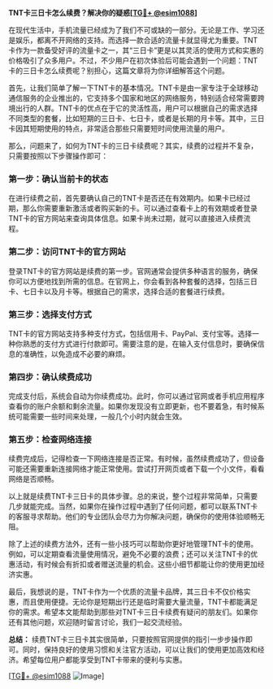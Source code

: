 **TNT卡三日卡怎么续费？解决你的疑惑[[TG💪+ @esim1088](https://t.me/s/esim1088)]**

在现代生活中，手机流量已经成为了我们不可或缺的一部分。无论是工作、学习还是娱乐，都离不开网络的支持。而选择一款合适的流量卡就显得尤为重要。TNT卡作为一款备受好评的流量卡之一，其“三日卡”更是以其灵活的使用方式和实惠的价格吸引了众多用户。不过，不少用户在初次体验后可能会遇到一个问题：TNT卡的三日卡怎么续费呢？别担心，这篇文章将为你详细解答这个问题。

首先，让我们简单了解一下TNT卡的基本情况。TNT卡是由一家专注于全球移动通信服务的企业推出的，它支持多个国家和地区的网络服务，特别适合经常需要跨境出行的人群。TNT卡的优点在于它的灵活性高，用户可以根据自己的需求选择不同类型的套餐，比如短期的三日卡、七日卡，或者是长期的月卡等。其中，三日卡因其短期使用的特点，非常适合那些只需要短时间使用流量的用户。

那么，问题来了，如何为TNT卡的三日卡续费呢？其实，续费的过程并不复杂，只需要按照以下步骤操作即可：

### **第一步：确认当前卡的状态**
在进行续费之前，首先要确认自己的TNT卡是否还在有效期内。如果卡已经过期，那么你需要重新激活或者购买新的卡。可以通过查看卡上的有效期或者登录TNT卡的官方网站来查询具体信息。如果卡尚未过期，就可以直接进入续费流程。

### **第二步：访问TNT卡的官方网站**
登录TNT卡的官方网站是续费的第一步。官网通常会提供多种语言的服务，确保你可以方便地找到所需的信息。在官网上，你会看到各种套餐的选择，包括三日卡、七日卡以及月卡等。根据自己的需求，选择合适的套餐进行续费。

### **第三步：选择支付方式**
TNT卡的官方网站支持多种支付方式，包括信用卡、PayPal、支付宝等。选择一种你熟悉的支付方式进行付款即可。需要注意的是，在输入支付信息时，要确保信息的准确性，以免造成不必要的麻烦。

### **第四步：确认续费成功**
完成支付后，系统会自动为你续费成功。此时，你可以通过官网或者手机应用程序查看你的账户余额和剩余流量。如果你发现没有立即更新，也不要着急，有时候系统可能需要一些时间来处理，一般几个小时内就会生效。

### **第五步：检查网络连接**
续费完成后，记得检查一下网络连接是否正常。有时候，虽然续费成功了，但设备可能还需要重新连接网络才能正常使用。尝试打开网页或者下载一个小文件，看看网络是否顺畅。

以上就是续费TNT卡三日卡的具体步骤。总的来说，整个过程非常简单，只需要几步就能完成。当然，如果你在操作过程中遇到了任何问题，都可以联系TNT卡的客服寻求帮助。他们的专业团队会尽力为你解决问题，确保你的使用体验顺畅无阻。

除了上述的续费方法外，还有一些小技巧可以帮助你更好地管理TNT卡的使用。例如，可以定期查看流量使用情况，避免不必要的浪费；还可以关注TNT卡的优惠活动，有时候会有折扣或者赠送流量的机会。这些小细节都能让你的使用更加经济实惠。

最后，我想说的是，TNT卡作为一个优质的流量卡品牌，其三日卡不仅价格实惠，而且使用便捷。无论你是短期出行还是临时需要大量流量，TNT卡都能满足你的需求。希望本文能帮助到那些对TNT卡三日卡续费有疑问的朋友们。如果你还有其他问题，欢迎随时留言讨论，我们一起交流经验。

**总结：** 续费TNT卡三日卡其实很简单，只要按照官网提供的指引一步步操作即可。同时，保持良好的使用习惯和关注官方活动，可以让我们的使用更加高效和经济。希望每位用户都能享受到TNT卡带来的便利与实惠。

[[TG💪+ @esim1088](https://t.me/s/esim1088) ![Image](https://i.postimg.cc/4NQfJmqS/Snipaste-2025-05-13-00-14-12.png)]